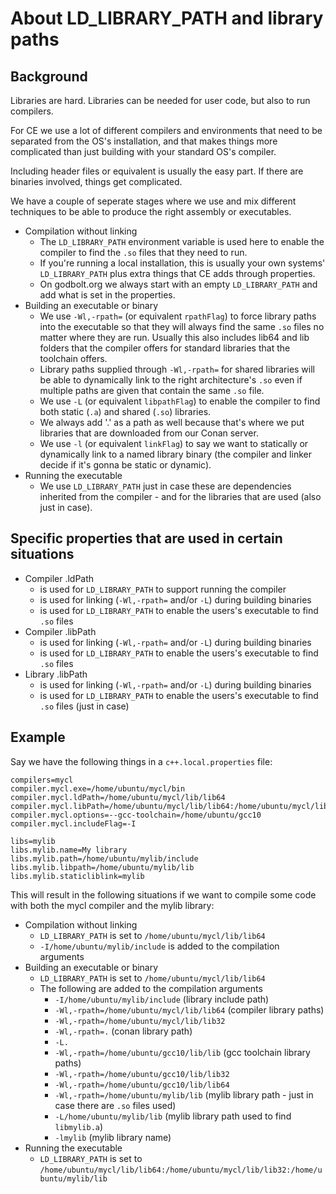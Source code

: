 # About LD_LIBRARY_PATH and library paths

## Background

Libraries are hard. Libraries can be needed for user code, but also to run compilers.

For CE we use a lot of different compilers and environments that need to be separated from the OS's installation, and that makes things more complicated than just building with your standard OS's compiler.

Including header files or equivalent is usually the easy part. If there are binaries involved, things get complicated.

We have a couple of seperate stages where we use and mix different techniques to be able to produce the right assembly or executables.

* Compilation without linking
  * The `LD_LIBRARY_PATH` environment variable is used here to enable the compiler to find the `.so` files that they need to run.
  * If you're running a local installation, this is usually your own systems' `LD_LIBRARY_PATH` plus extra things that CE adds through properties.
  * On godbolt.org we always start with an empty `LD_LIBRARY_PATH` and add what is set in the properties.
* Building an executable or binary
  * We use `-Wl,-rpath=` (or equivalent `rpathFlag`) to force library paths into the executable so that they will always find the same `.so` files no matter where they are run. Usually this also includes lib64 and lib folders that the compiler offers for standard libraries that the toolchain offers.
  * Library paths supplied through `-Wl,-rpath=` for shared libraries will be able to dynamically link to the right architecture's `.so` even if multiple paths are given that contain the same `.so` file.
  * We use `-L` (or equivalent `libpathFlag`) to enable the compiler to find both static (`.a`) and shared (`.so`) libraries.
  * We always add '.' as a path as well because that's where we put libraries that are downloaded from our Conan server.
  * We use `-l` (or equivalent `linkFlag`) to say we want to statically or dynamically link to a named library binary (the compiler and linker decide if it's gonna be static or dynamic).
* Running the executable
  * We use `LD_LIBRARY_PATH` just in case these are dependencies inherited from the compiler - and for the libraries that are used (also just in case).


## Specific properties that are used in certain situations

* Compiler .ldPath
  * is used for `LD_LIBRARY_PATH` to support running the compiler
  * is used for linking (`-Wl,-rpath=` and/or `-L`) during building binaries
  * is used for `LD_LIBRARY_PATH` to enable the users's executable to find `.so` files
* Compiler .libPath
  * is used for linking (`-Wl,-rpath=` and/or `-L`) during building binaries
  * is used for `LD_LIBRARY_PATH` to enable the users's executable to find `.so` files
* Library .libPath
  * is used for linking (`-Wl,-rpath=` and/or `-L`) during building binaries
  * is used for `LD_LIBRARY_PATH` to enable the users's executable to find `.so` files (just in case)


## Example

Say we have the following things in a `c++.local.properties` file:

```
compilers=mycl
compiler.mycl.exe=/home/ubuntu/mycl/bin
compiler.mycl.ldPath=/home/ubuntu/mycl/lib/lib64
compiler.mycl.libPath=/home/ubuntu/mycl/lib/lib64:/home/ubuntu/mycl/lib/lib32
compiler.mycl.options=--gcc-toolchain=/home/ubuntu/gcc10
compiler.mycl.includeFlag=-I

libs=mylib
libs.mylib.name=My library
libs.mylib.path=/home/ubuntu/mylib/include
libs.mylib.libpath=/home/ubuntu/mylib/lib
libs.mylib.staticliblink=mylib
```

This will result in the following situations if we want to compile some code with both the mycl compiler and the mylib library:

* Compilation without linking
  * `LD_LIBRARY_PATH` is set to `/home/ubuntu/mycl/lib/lib64`
  * `-I/home/ubuntu/mylib/include` is added to the compilation arguments
* Building an executable or binary
  * `LD_LIBRARY_PATH` is set to `/home/ubuntu/mycl/lib/lib64`
  * The following are added to the compilation arguments
    * `-I/home/ubuntu/mylib/include` (library include path)
    * `-Wl,-rpath=/home/ubuntu/mycl/lib/lib64` (compiler library paths)
    * `-Wl,-rpath=/home/ubuntu/mycl/lib/lib32`
    * `-Wl,-rpath=.` (conan library path)
    * `-L.`
    * `-Wl,-rpath=/home/ubuntu/gcc10/lib/lib` (gcc toolchain library paths)
    * `-Wl,-rpath=/home/ubuntu/gcc10/lib/lib32`
    * `-Wl,-rpath=/home/ubuntu/gcc10/lib/lib64`
    * `-Wl,-rpath=/home/ubuntu/mylib/lib` (mylib library path - just in case there are `.so` files used)
    * `-L/home/ubuntu/mylib/lib` (mylib library path used to find `libmylib.a`)
    * `-lmylib` (mylib library name)
* Running the executable
  * `LD_LIBRARY_PATH` is set to `/home/ubuntu/mycl/lib/lib64:/home/ubuntu/mycl/lib/lib32:/home/ubuntu/mylib/lib`
